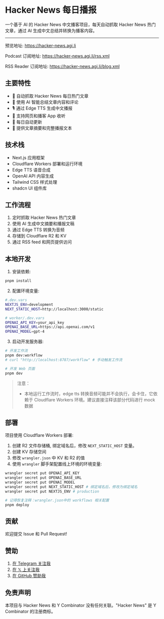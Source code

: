 # Hacker News 每日播报

一个基于 AI 的 Hacker News 中文播客项目，每天自动抓取 Hacker News 热门文章，通过 AI 生成中文总结并转换为播客内容。

---

预览地址: <https://hacker-news.agi.li>

Podcast 订阅地址: <https://hacker-news.agi.li/rss.xml>

RSS Reader 订阅地址: <https://hacker-news.agi.li/blog.xml>

## 主要特性

- 🤖 自动抓取 Hacker News 每日热门文章
- 🎯 使用 AI 智能总结文章内容和评论
- 🎙️ 通过 Edge TTS 生成中文播报
- 📱 支持网页和播客 App 收听
- 🔄 每日自动更新
- 📝 提供文章摘要和完整播报文本

## 技术栈

- Next.js 应用框架
- Cloudflare Workers 部署和运行环境
- Edge TTS 语音合成
- OpenAI API 内容生成
- Tailwind CSS 样式处理
- shadcn UI 组件库

## 工作流程

1. 定时抓取 Hacker News 热门文章
2. 使用 AI 生成中文摘要和播报文稿
3. 通过 Edge TTS 转换为音频
4. 存储到 Cloudflare R2 和 KV
5. 通过 RSS feed 和网页提供访问

## 本地开发

1. 安装依赖:

```bash
pnpm install
```

2. 配置环境变量:

```bash
#.dev.vars
NEXTJS_ENV=development
NEXT_STATIC_HOST=http://localhost:3000/static

# worker/.dev.vars
OPENAI_API_KEY=your_api_key
OPENAI_BASE_URL=https://api.openai.com/v1
OPENAI_MODEL=gpt-4

```

3. 启动开发服务器:

```bash
# 开发工作流
pnpm dev:workflow
# curl "http://localhost:8787/workflow" # 手动触发工作流

# 开发 Web 页面
pnpm dev
```

> 注意：
>
> - 本地运行工作流时，edge tts 转换音频可能并不会执行，会卡住，它依赖于 Cloudflare Workers 环境。建议直接注释该部分代码进行 mock 数据

## 部署

项目使用 Cloudflare Workers 部署:

1. 创建 R2 文件存储桶, 绑定域名后，修改 `NEXT_STATIC_HOST` 变量。
2. 创建 KV 存储空间
3. 修改 `wrangler.json` 中 KV 和 R2 的值
4. 使用 `wrangler` 脚手架配置线上环境的环境变量:

```bash
wrangler secret put OPENAI_API_KEY
wrangler secret put OPENAI_BASE_URL
wrangler secret put OPENAI_MODEL
wrangler secret put NEXT_STATIC_HOST # 绑定域名后，修改为绑定域名
wrangler secret put NEXTJS_ENV # production
```

```bash
# 记得恢复注释：wrangler.json中的 workflows 相关配置
pnpm deploy
```

## 贡献

欢迎提交 Issue 和 Pull Request!

## 赞助

1. [在 Telegram 关注我](https://t.me/miantiao_me)
2. [在 𝕏 上关注我](https://404.li/x)
3. [在 GitHub 赞助我](https://github.com/sponsors/ccbikai)

## 免责声明

本项目与 Hacker News 和 Y Combinator 没有任何关联。"Hacker News" 是 Y Combinator 的注册商标。
